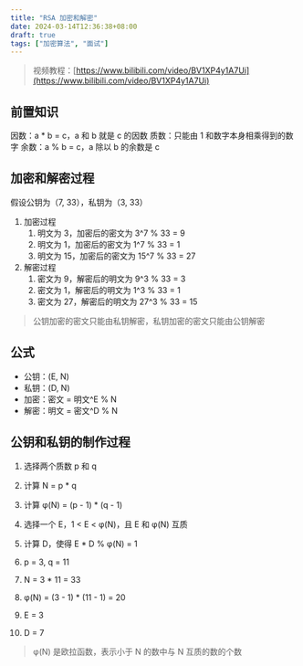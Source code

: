 ```yaml
---
title: "RSA 加密和解密"
date: 2024-03-14T12:36:38+08:00
draft: true
tags: ["加密算法", "面试"]
---
```

> 视频教程：[https://www.bilibili.com/video/BV1XP4y1A7Ui](https://www.bilibili.com/video/BV1XP4y1A7Ui)

## 前置知识

因数：a \* b = c，a 和 b 就是 c 的因数
质数：只能由 1 和数字本身相乘得到的数字
余数：a % b = c，a 除以 b 的余数是 c

## 加密和解密过程

假设公钥为（7, 33），私钥为（3, 33）

1. 加密过程
   1. 明文为 3，加密后的密文为 3^7 % 33 = 9
   2. 明文为 1，加密后的密文为 1^7 % 33 = 1
   3. 明文为 15，加密后的密文为 15^7 % 33 = 27
2. 解密过程
   1. 密文为 9，解密后的明文为 9^3 % 33 = 3
   2. 密文为 1，解密后的明文为 1^3 % 33 = 1
   3. 密文为 27，解密后的明文为 27^3 % 33 = 15

> 公钥加密的密文只能由私钥解密，私钥加密的密文只能由公钥解密

## 公式

- 公钥：(E, N)
- 私钥：(D, N)
- 加密：密文 = 明文^E % N
- 解密：明文 = 密文^D % N

## 公钥和私钥的制作过程

1. 选择两个质数 p 和 q
2. 计算 N = p \* q
3. 计算 φ(N) = (p - 1) \* (q - 1)
4. 选择一个 E，1 < E < φ(N)，且 E 和 φ(N) 互质
5. 计算 D，使得 E \* D % φ(N) = 1

6. p = 3, q = 11
7. N = 3 \* 11 = 33
8. φ(N) = (3 - 1) \* (11 - 1) = 20
9. E = 3
10. D = 7

> φ(N) 是欧拉函数，表示小于 N 的数中与 N 互质的数的个数
